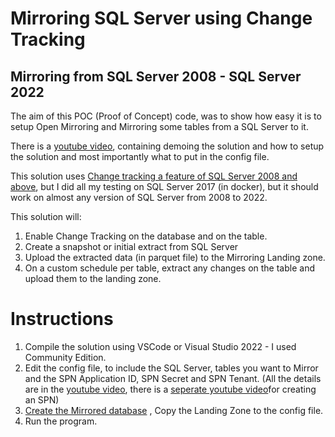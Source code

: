 # Mirroring SQL Server using Change Tracking

## Mirroring from SQL Server 2008 - SQL Server 2022
The aim of this POC (Proof of Concept) code, was to show how easy it is to setup Open Mirroring and Mirroring some tables from a SQL Server to it.

There is a [youtube video](https://youtu.be/Gg3YlGyy5P8), containing demoing the solution and how to setup the solution and most importantly what to put in the config file.

This solution uses [Change tracking a feature of SQL Server 2008 and above](https://learn.microsoft.com/en-us/sql/relational-databases/track-changes/about-change-tracking-sql-server?view=sql-server-ver16), but I did all my testing on SQL Server 2017 (in docker), but it should work on almost any version of SQL Server from 2008 to 2022.


This solution will:
1. Enable Change Tracking on the database and on the table.
1. Create a snapshot or initial extract from SQL Server
1. Upload the extracted data (in parquet file) to the Mirroring Landing zone.
1. On a custom schedule per table, extract any changes on the table and upload them to the landing zone.

# Instructions
1. Compile the solution using VSCode or Visual Studio 2022 - I used Community Edition.
1. Edit the config file, to include the SQL Server, tables you want to Mirror and the SPN Application ID, SPN Secret and SPN Tenant. (All the details are in the [youtube video](https://youtu.be/Gg3YlGyy5P8), there is a [seperate youtube video](https://youtu.be/85xWqWHfWbU)for creating an SPN)
1. [Create the Mirrored database](https://youtu.be/tiHHw2Hj848) , Copy the Landing Zone to the config file. 
1. Run the program.
 


